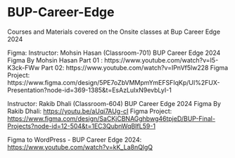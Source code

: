 # BUP-Career-Edge
Courses and Materials covered on the Onsite classes at Bup Career Edge 2024

<p>
Figma:
Instructor: Mohsin Hasan (Classroom-701)
BUP Career Edge 2024 Figma By Mohsin Hasan
Part 01 : https://www.youtube.com/watch?v=I5-K3ck-FWw
Part 02: https://www.youtube.com/watch?v=IPnVf5lw228
Figma Project: https://www.figma.com/design/5PE7oZbVMMpmYmEFSFIqKp/UI%2FUX-Presentation?node-id=369-1385&t=EsAzLuIxN9evbLyI-1

Instructor: Rakib Dhali (Classroom-604)
BUP Career Edge 2024 Figma By Rakib Dhali: https://youtu.be/aUqi7AUg-cI
Figma Project: https://www.figma.com/design/SaCKjCBNAGghbwg46tpjeD/BUP-Final-Projects?node-id=12-504&t=1EC3QubnWqBIfL59-1

Figma to WordPress - BUP Career Edge 2024: https://www.youtube.com/watch?v=kK_La8nQlgQ

</p>
